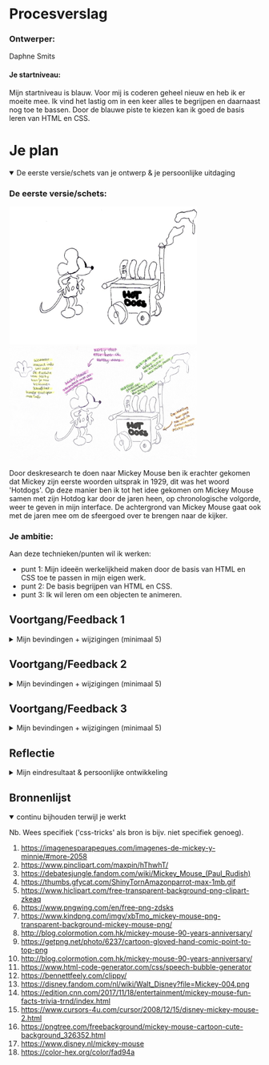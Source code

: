# Procesverslag

### Ontwerper:
Daphne Smits

#### Je startniveau:
Mijn startniveau is blauw. Voor mij is coderen geheel nieuw en heb ik er moeite mee. Ik vind het lastig om in een keer alles te begrijpen en daarnaast nog toe te bassen. Door de blauwe piste te kiezen kan ik goed de basis leren van HTML en CSS. 





# Je plan


<details open>
  <summary>De eerste versie/schets van je ontwerp & je persoonlijke uitdaging</summary>

  ### De eerste versie/schets:
  <img src="readme-images/schets.jpg" width="375px" alt="eerste versie/schets">
  <img src="readme-images/schets1.jpg" width="375px" alt="eerste aantekeningen/schets">

  Door deskresearch te doen naar Mickey Mouse ben ik erachter gekomen dat Mickey zijn eerste woorden uitsprak in 1929, dit was het woord 'Hotdogs'. Op deze manier ben ik tot het idee gekomen om Mickey Mouse samen met zijn Hotdog kar door de jaren heen, op chronologische volgorde, weer te geven in mijn interface. De achtergrond van Mickey Mouse gaat ook met de jaren mee om de sfeergoed over te brengen naar de kijker.


  ### Je ambitie: 
  Aan deze technieken/punten wil ik werken:
  - punt 1: Mijn ideeën werkelijkheid maken door de basis van HTML en CSS toe te passen in mijn eigen werk.
  - punt 2: De basis begrijpen van HTML en CSS.
  - punt 3: Ik wil leren om een objecten te animeren.
 
</details>




## Voortgang/Feedback 1

<details>
  <summary>Mijn bevindingen + wijzigingen (minimaal 5)</summary>
  Mijn 1e feedback moment heb ik gehad met Yarre, hij heeft mij anders laten kijken en tot ideeën gebracht.


  ### Bevinding 1:
  In de eerste instantie wilde ik Mikcey Mouse de Hotdog dans laren doen, maar dit is erg lastig bij een afbeelding. Een advies was om Mickey Mouse in het beeld te laten komen waneer er op een Hotdog geklikt wordt, zodat het niet saai stil blijft staan, maar een speelser effect krijgt. 

  #### oplossing:
  De oplossing die ik heb toegepast op deze bevinding is dat ik Mickey in het beeld laat springen wanneer er op een jaartal/Hotdog wordt geklikt

  ### Bevinding 2:
  Bij mijn eerste schets had ik alleen het idee om Mickey en de Hotdog kraam mee te veranderen met de evolutie. Om het een geheel te houden was een tip om de achtergrond ook per setting te laten veranderen. Dus van zwart wit naar kleur en 3D.

  #### oplossing:
  De oplossing voor dit advies was om voor elk jaartal een bijpassende achtergrond te zoeken. Zo heb ik in 1929 een 'Old Movie' setting gebruikt met behulp van een gif. In het jaar 1935 een kleur setting, maar nog niet gedetailleerd, 1953, ook kleur en wat specifieker en als laatste 2004 een 3D achtergrond. 

<img src="https://78.media.tumblr.com/tumblr_m9qrir9yjM1ruxnlh.gif" width="375px" alt="gif1">
<img src="images/achtergrond2.jpg" width="375px" alt="achtergrond2">
<img src="images/achtergrond3.jpg" width="375px" alt="achtergrond3">
<img src="images/achtergrond4.jpg" width="375px" alt="achtergrond4">



  ### Bevinding 3:
  Het handje op de schets met een 'I' erin zou informatie moeten geven, een idee was om op Mickey te klikken en zo informatie te laten zien in plaats van   het hanje. 
 
  #### oplossing:
  Door Mickey een hover te geven en een 'talk bubble' eraan te linken weet de kijker dat Mickey klikbaar is. Wanneer de kijker klikt op Mickey zal er   informatie tevoorschijn komen.

   <img src="readme-images/bevinding3.png" width="375px" alt="bevinding3">

   ### Bevinding 4:
   Een tip van Yarre was om aan een landingspagina te denken. Hij zei dat het misschien leuk was om de kar in het beeld te laten rollen tot aan het midden    (nog zonder Mickey), zodat vanaf hier de kijker een jaargetijde kiezen. Zo heb je een soort start scene. 
 
  #### oplossing:
  Hoewel ik dit een goed idee vond en ik me er in kon vinden heb ik ervoor gekozen om dit niet toe te passen, omdat ik de bovenstaande bevindingen          voorrang vond hebben. Wanneer ik meer tijd zou hebben had ik hier graag nog wat aandacht aan besteed. 

   ### Bevinding 5:
  Omdat Mickey van Hotdogs houdt is het misschien leuk om er een audio aan toe te voegen als Mickey in komt springen en zegt 'Hotdogs'.
 
  #### oplossing:
  Aan deze bevinding was ik begonnen, maar helaas kon ik niet per jaargetijd een stem van ickey mouse vinden. Wel heb ik eraan gedacht om een audio   fragment te gebruiken, maar uiteindelijk niet toegepast.

</details>




## Voortgang/Feedback 2

<details>
  <summary>Mijn bevindingen + wijzigingen (minimaal 5)</summary>
  
  ### Bevinding 1:
  Interactieve elementen (links, buttons en inputs) kunnen met het toetsenbord (tab) nog niet geselecteerd worden.

  #### oplossing:
  De elementen kunnen met tab geselecteerd worden, maar helaas krijg ik het niet voor elkaar dat het met enter of soatie geactiveerd word. In het vervolg moet ik direct aanpassen nadat iemand dit als feedback geeft. Op deze manier kan k nog om hulp vragen.

  ### Bevinding 2:
  De states van interactieve elementen passen nog niet bij het onderwerp.

  #### oplossing:
  De states heb ik bij zowel de Hotdogs als Mickey, de klikbare elementen, toegepast. De state die ik bij beide heb toegepast is 'hover'.  Op deze manier ziet de kijker wanneer hij/zij over een element gaat wat wel of niet klikbaar is.

  <img src="readme-images/states.png" width="375px" alt="states">

  ### Bevinding 3:
  CSS custom properties worden nog niet ingezet.

  #### oplossing:
  De CSS custom properties heb ik overal in CSS toegepast

  <img src="readme-images/customproperties.png" width="375px" alt="customproperties">

  ### Bevinding 4:
  In mijn HTML stond 2x een main, terwijl er maar een main is met hoofd content.

  #### oplossing:
  Alle main content heb ik samen gevoegd in een main.

  ### Bevinding 5:
  HTML en CSS zijn nog niet volledig netjes ingesprongen ofvoldoende witruimte voor gebruikt.

  #### oplossing:
  De oplossing hiervoor was om dit op te schonen.

  <img src="readme-images/witruimte.png" width="375px" alt="witruimte">
  <img src="readme-images/verbeterd2.png" width="375px" alt="verbeterd2">

</details>



## Voortgang/Feedback 3

<details>
  <summary>Mijn bevindingen + wijzigingen (minimaal 5)</summary>
  
  ### Bevinding 1:
  De teksten in de Hotdogs zijn in Illustrator gemaakt, hierdoor kan een persoon die blind is niet luisteren wat er staat. 

  #### oplossing:
  Voor nu had ik er te weinig tijd voor om dit op te lossen, in het vervolg zal ik hier meer op letten en rekening mee houden. 


  ### Bevinding 2:
  De Hotdog kramen konden qua uitsraling meer met de evolutie mee. Dus niet alleen het aanpassen van de kleuren, maar ook de kar zelf, zoals de pijp. 

  #### oplossing:
  Ik heb de kramen in Illustrator moderner gemaakt.

  <img src="readme-images/Kraam1953!.png" width="375px" alt="Kraam1953!">
  <img src="readme-images/Kraam1953.png" width="375px" alt="Kraam1953">
  <img src="readme-images/Kraam2004!.png" width="375px" alt="Kraam2004!">
  <img src="readme-images/Kraam2004.png" width="375px" alt="Kraam2004">

  ### Bevinding 3:
  De spreekwolk van Mickey kwam bij het scherm kleiner maken uit zijn neus. Dit zag er vreemd uit. 

  #### oplossing:
  De spreekwolk heb ik aangepast door de waardes bij 'left' aan te passen en vw eraan toe te voegen.

  ### Bevinding 4:
  De cursor van de interface was niet gekoppeld aan de style van de interface

  #### oplossing:
  Om het meer een geheel te maken heb ik de cursor van een vingertje naar 'Mickey Mouse' veranderd. 

  ### Bevinding 5:
  De states 'hovers' van Mickey waren overal zwart/grijs, omdat Mickey veranderd in kleur, pas het niet bij de sfeer.

  #### oplossing:
  De states 'hovers' van de Mickey's heb ik zo aangepast dat ze ook bij de Mickey passen. Zo heb ik de Mickey van 1929 een zwart/grijze hover gegeven, en de rest de kleuren rood en geel.

  <img src="readme-images/hover1.png" width="375px" alt="hover1">
  <img src="readme-images/hover2.png" width="375px" alt="hover2">

</details>




## Reflectie

<details>
  <summary>Mijn eindresultaat & persoonlijke ontwikkeling</summary>

  ### Je uitkomst - karakteristiek screenshot(s):
  <img src="readme-images/setting1.png" width="375px" alt="setting1">
  <img src="readme-images/setting2.png" width="375px" alt="setting2">
  <img src="readme-images/setting3.png" width="375px" alt="setting3">
  <img src="readme-images/setting4.png" width="375px" alt="setting4">


  ### Dit ging goed/Heb ik geleerd: 
  Van niets naar iets, hoewel ik tijdens het vak webtypografie kennis heb mogen maken met coderen leek het alsof ik nog niks wist toen ik begon aan het vak interface en interactie. Op het begin zat ik echt tegen dit vak op, maar laat ik eerlijk zijn, uiteindelijk met veel hulp van Sanne 't Hooft en medestudenten ben ik blij met mijn eindresultaat en waar ik nu sta. 

  Ik kan zeggen dat ik de afgelopen twee weken veel heb geleerd, maar dat het ook veel informatie was in een keer. Hierdoor zijn sommige dingen bij gebleven en sommige weer vergaan. Een van mijn ambities was om de basis te leren van HTML en CSS, persoonlijk vind ik dat ik hierin ben geslaagd. Op het begin had ik geen idee waar ik moest beginnen en dit ging stapje voor stapje beter. Hierbij moet ik natuurlijk wel zeggen dat er voor mij nog ontzettend veel te leren valt op het gebied van coderen.

  Wat ik heb geleerd
  - Coderen is minder moeilijk dan het lijkt. Stapgewijs kom je steeds verder en van fouten maken leer je, er zit logica in en voor mij was het eerst een groot raadsel.
  - Handige tips, zoals een 'kleurpallet' toevoegen, zodat je standaard kleuren hetzelfde zijn.


  ### Dit was lastig/Is niet gelukt:
  Wat ik lastig vond was op het begin vrijwel alles. Ik begreep niet hoe of waar ik moest beginnen. Op het begin ben ik ook gaan uitbroberen en heb ik veel gevraagd om wat basis elementen te begrijpen en linken te kunnen leggen. Om op een les na iedere keer aanwezig te zijn bij de lessen begreep ik beetje bij beetje meer van code en hoe ik aan de slag moest. 

  Wat ik nog steeds erg lastig vind is welk code-element bij welke past en welke overbodig zijn. Dit is een questie van doen en blijven proberen, net zoals de grootte van 'em'. Wat niet gelukt is, omdat ik te weinig tijd had, is dat ik geen start scene heb. Daarnaast was het eigenlijk ook de bedoeling om het karretje steeds naar de volgende evolutie setting te rollen, ook dit is niet gelukt. 

  Dat het niet gelukt is komt zoals ik al zei door de tijd, maar ook doordat ik het erg lastig vind. Maar al met al ben ik tevreden met waar ik op dit moment sta met coderen, hoewel er nog veel te leren valt.

</details>




## Bronnenlijst

<details open>
<summary>continu bijhouden terwijl je werkt</summary>

Nb. Wees specifiek ('css-tricks' als bron is bijv. niet specifiek genoeg).

1. https://imagenesparapeques.com/imagenes-de-mickey-y-minnie/#more-2058
2. https://www.pinclipart.com/maxpin/hThwhT/
3. https://debatesjungle.fandom.com/wiki/Mickey_Mouse_(Paul_Rudish)
4. https://thumbs.gfycat.com/ShinyTornAmazonparrot-max-1mb.gif
5. https://www.hiclipart.com/free-transparent-background-png-clipart-zkeaq
6. https://www.pngwing.com/en/free-png-zdsks
7. https://www.kindpng.com/imgv/xbTmo_mickey-mouse-png-transparent-background-mickey-mouse-png/
8. http://blog.colormotion.com.hk/mickey-mouse-90-years-anniversary/
9. https://getpng.net/photo/6237/cartoon-gloved-hand-comic-point-to-top-png
10. http://blog.colormotion.com.hk/mickey-mouse-90-years-anniversary/
11. https://www.html-code-generator.com/css/speech-bubble-generator
12. https://bennettfeely.com/clippy/
13. https://disney.fandom.com/nl/wiki/Walt_Disney?file=Mickey-004.png
14. https://edition.cnn.com/2017/11/18/entertainment/mickey-mouse-fun-facts-trivia-trnd/index.html
15. https://www.cursors-4u.com/cursor/2008/12/15/disney-mickey-mouse-2.html
16. https://pngtree.com/freebackground/mickey-mouse-cartoon-cute-background_326352.html
17. https://www.disney.nl/mickey-mouse
18. https://color-hex.org/color/fad94a


</details>
